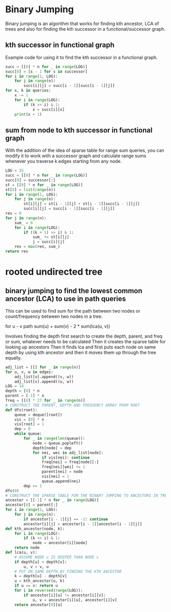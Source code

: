# Binary Jumping

Binary jumping is an algorithm that works for finding kth ancestor, LCA of trees and also for finding the kth successor in a functional/successor graph.

## kth successor in functional graph

Example code for using it to find the kth successor in a functional graph. 

```py
succ = [[0] * n for _ in range(LOG)]
succ[0] = [s - 1 for s in successor]
for i in range(1, LOG):
    for j in range(n):
        succ[i][j] = succ[i - 1][succ[i - 1][j]]
for x, k in queries:
    x -= 1
    for i in range(LOG):
        if (k >> i) & 1:
            x = succ[i][x]
    print(x + 1)
```

## sum from node to kth successor in functional graph

With the addition of the idea of sparse table for range sum queries, you can modify it to work with a successor graph and calculate range sums whenever you traverse k edges starting from any node. 

```py
LOG = 35
succ = [[0] * n for _ in range(LOG)]
succ[0] = successor[:]
st = [[0] * n for _ in range(LOG)]
st[0] = list(range(n))
for i in range(1, LOG):
    for j in range(n):
        st[i][j] = st[i - 1][j] + st[i - 1][succ[i - 1][j]]
        succ[i][j] = succ[i - 1][succ[i - 1][j]]
res = 0
for j in range(n):
    sum_ = 0
    for i in range(LOG):
        if ((k + 1) >> i) & 1:
            sum_ += st[i][j]
            j = succ[i][j]
    res = max(res, sum_)
return res
```

# rooted undirected tree

## binary jumping to find the lowest common ancestor (LCA) to use in path queries

This can be used to find sum for the path between two nodes or count/frequency between two nodes in a tree.

for u - v path
sum(u) + sum(v) - 2 * sum(lca(u, v))

Involves finding the depth first search to create the depth, parent, and freq or sum, whatever needs to be calculated
Then it creates the sparse table for looking up ancestors
Then it finds lca and first puts each node on same depth by using kth ancestor and then it moves them up through the tree equally. 

```py
adj_list = [[] for _ in range(n)]
for u, v, w in edges:
    adj_list[u].append((v, w))
    adj_list[v].append((u, w))
LOG = 14
depth = [0] * n
parent = [-1] * n
freq = [[0] * 27 for _ in range(n)]
# CONSTRUCT THE PARENT, DEPTH AND FREQUENCY ARRAY FROM ROOT
def dfs(root):
    queue = deque([root])
    vis = [0] * n
    vis[root] = 1
    dep = 0
    while queue:
        for _ in range(len(queue)):
            node = queue.popleft()
            depth[node] = dep
            for nei, wei in adj_list[node]:
                if vis[nei]: continue
                freq[nei] = freq[node][:]
                freq[nei][wei] += 1
                parent[nei] = node
                vis[nei] = 1
                queue.append(nei)
        dep += 1
dfs(0)
# CONSTRUCT THE SPARSE TABLE FOR THE BINARY JUMPING TO ANCESTORS IN TREE
ancestor = [[-1] * n for _ in range(LOG)]
ancestor[0] = parent[:]
for i in range(1, LOG):
    for j in range(n):
        if ancestor[i - 1][j] == -1: continue
        ancestor[i][j] = ancestor[i - 1][ancestor[i - 1][j]]
def kth_ancestor(node, k):
    for i in range(LOG):
        if (k >> i) & 1:
            node = ancestor[i][node]
    return node
def lca(u, v):
    # ASSUME NODE u IS DEEPER THAN NODE v   
    if depth[u] < depth[v]:
        u, v = v, u
    # PUT ON SAME DEPTH BY FINDING THE KTH ANCESTOR
    k = depth[u] - depth[v]
    u = kth_ancestor(u, k)
    if u == v: return u
    for i in reversed(range(LOG)):
        if ancestor[i][u] != ancestor[i][v]:
            u, v = ancestor[i][u], ancestor[i][v]
    return ancestor[0][u]
```
